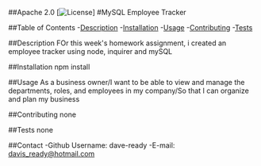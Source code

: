 ##Apache 2.0<img scr="https://opensource.org/licenses/Apache-2.0">
  [![License](https://img.shields.io/badge/License-Apache%202.0-blue.svg)]
  #MySQL Employee Tracker


  ##Table of Contents
  -[Description](#Description)
  -[Installation](#Installation)
  -[Usage](#Usage)
  -[Contributing](#Contributing)
  -[Tests](#Tests)

  ##Description
  FOr this week's homework assignment, i created an employee tracker using node, inquirer and mySQL

  ##Installation
  npm install

  ##Usage
  As a business owner/I want to be able to view and manage the departments, roles, and employees in my company/So that I can organize and plan my business

  ##Contributing
  none

  ##Tests
  none
  

  ##Contact
  -Github Username: dave-ready
  -E-mail: davis_ready@hotmail.com
  